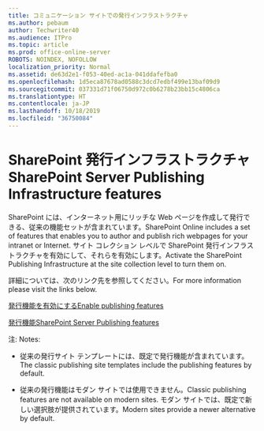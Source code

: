 ```yaml
---
title: コミュニケーション サイトでの発行インフラストラクチャ
ms.author: pebaum
author: Techwriter40
ms.audience: ITPro
ms.topic: article
ms.prod: office-online-server
ROBOTS: NOINDEX, NOFOLLOW
localization_priority: Normal
ms.assetid: de63d2e1-f053-40ed-ac1a-041ddafefba0
ms.openlocfilehash: 1d5eca87678ad0588c3dcd7edbf499e13baf09d9
ms.sourcegitcommit: 037331d71f06750d972c0b6278b23bb15c4806ca
ms.translationtype: HT
ms.contentlocale: ja-JP
ms.lasthandoff: 10/18/2019
ms.locfileid: "36750084"
---
```

# <a name="sharepoint-publishing-infrastructure"></a><span data-ttu-id="0f46f-102">SharePoint 発行インフラストラクチャ</span><span class="sxs-lookup"><span data-stu-id="0f46f-102">SharePoint Server Publishing Infrastructure features</span></span>


<span data-ttu-id="0f46f-103">SharePoint には、インターネット用にリッチな Web ページを作成して発行できる、従来の機能セットが含まれています。</span><span class="sxs-lookup"><span data-stu-id="0f46f-103">SharePoint Online includes a set of features that enables you to author and publish rich webpages for your intranet or Internet.</span></span> <span data-ttu-id="0f46f-104">サイト コレクション レベルで SharePoint 発行インフラストラクチャを有効にして、それらを有効にします。</span><span class="sxs-lookup"><span data-stu-id="0f46f-104">Activate the SharePoint Publishing Infrastructure at the site collection level to turn them on.</span></span>

<span data-ttu-id="0f46f-105">詳細については、次のリンク先を参照してください。</span><span class="sxs-lookup"><span data-stu-id="0f46f-105">For more information please visit the links below.</span></span>

[<span data-ttu-id="0f46f-106">発行機能を有効にする</span><span class="sxs-lookup"><span data-stu-id="0f46f-106">Enable publishing features</span></span>](https://support.office.com/article/Enable-publishing-features-479677A6-8B33-4AC7-907D-071C1C7E4518)

[<span data-ttu-id="0f46f-107">発行機能</span><span class="sxs-lookup"><span data-stu-id="0f46f-107">SharePoint Server Publishing features</span></span>](https://support.office.com/article/Features-enabled-in-a-SharePoint-Online-publishing-site-3AB3810C-3C2C-4361-9D0E-0CBE666EA0B0?wt.mc_id=O365_Portal_MMaven#__toc336865553)

<span data-ttu-id="0f46f-108">注: </span><span class="sxs-lookup"><span data-stu-id="0f46f-108">Notes:</span></span>

- <span data-ttu-id="0f46f-109">従来の発行サイト テンプレートには、既定で発行機能が含まれています。</span><span class="sxs-lookup"><span data-stu-id="0f46f-109">The classic publishing site templates include the publishing features by default.</span></span>

- <span data-ttu-id="0f46f-110">従来の発行機能はモダン サイトでは使用できません。</span><span class="sxs-lookup"><span data-stu-id="0f46f-110">Classic publishing features are not available on modern sites.</span></span> <span data-ttu-id="0f46f-111">モダン サイトでは、既定で新しい選択肢が提供されています。</span><span class="sxs-lookup"><span data-stu-id="0f46f-111">Modern sites provide a newer alternative by default.</span></span>


